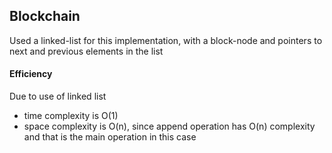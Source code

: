 ## Blockchain

Used a linked-list for this implementation, with a block-node and pointers to next and previous elements in the list

#### Efficiency

Due to use of linked list 
* time complexity is O(1)
* space complexity is O(n), since append operation has O(n) complexity and that is the main operation in this case
